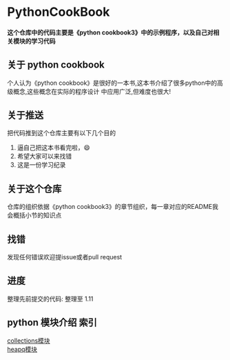 PythonCookBook
===
#### 这个仓库中的代码主要是《python cookbook3》中的示例程序，以及自己对相关模块的学习代码

## 关于 python cookbook
个人认为《python cookbook》是很好的一本书,这本书介绍了很多python中的高级概念,这些概念在实际的程序设计
中应用广泛,但难度也很大!<br/>

## 关于推送
把代码推到这个仓库主要有以下几个目的<br/>
1. 逼自己把这本书看完啦，😄<br/>
2. 希望大家可以来找错<br/>
3. 这是一份学习纪录<br/>

## 关于这个仓库
仓库的组织依据《python cookbook3》的章节组织，每一章对应的README我会概括小节的知识点<br/>

## 找错
发现任何错误欢迎提issue或者pull request<br/>

## 进度
整理先前提交的代码: 整理至 1.11<br/>

## python 模块介绍 索引
[collections模块](https://github.com/neo1218/pythonCookbook/tree/master/Unit1/collections)<br/>
[heapq模块](https://github.com/qiwsir/algorithm/blob/master/heapq.md)<br/>
